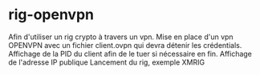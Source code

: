 # rig-openvpn

Afin d'utiliser un rig crypto à travers un vpn.
  Mise en place d'un vpn OPENVPN avec un fichier client.ovpn qui devra détenir les crédentials.
  Affichage de la PID du client afin de le tuer si nécessaire en fin.
  Affichage de l'adresse IP publique
  Lancement du rig, exemple XMRIG
